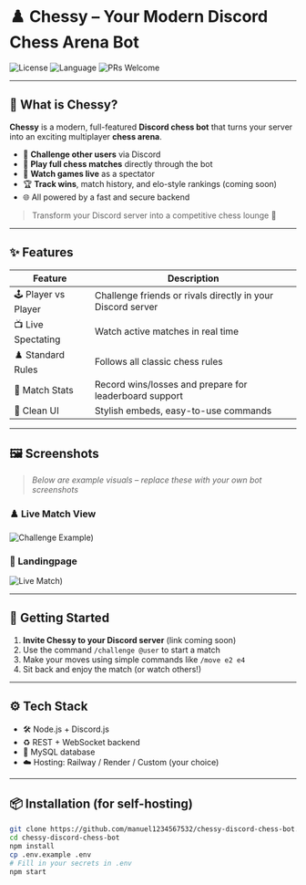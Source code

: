 # ♟️ Chessy – Your Modern Discord Chess Arena Bot

![License](https://img.shields.io/github/license/manuel1234567532/chessy-discord-chess-bot)
![Language](https://img.shields.io/github/languages/top/manuel1234567532/chessy-discord-chess-bot)
![PRs Welcome](https://img.shields.io/badge/PRs-welcome-brightgreen.svg)

---

## 🧠 What is Chessy?

**Chessy** is a modern, full-featured **Discord chess bot** that turns your server into an exciting multiplayer **chess arena**.

- 🎯 **Challenge other users** via Discord
- 🧩 **Play full chess matches** directly through the bot
- 👀 **Watch games live** as a spectator
- 🏆 **Track wins**, match history, and elo-style rankings (coming soon)
- 🌐 All powered by a fast and secure backend

> Transform your Discord server into a competitive chess lounge 🏰

---

## ✨ Features

| Feature | Description |
|--------|-------------|
| 🕹️ Player vs Player | Challenge friends or rivals directly in your Discord server |
| 📺 Live Spectating | Watch active matches in real time |
| ♟️ Standard Rules | Follows all classic chess rules |
| 🏅 Match Stats | Record wins/losses and prepare for leaderboard support |
| 🎨 Clean UI | Stylish embeds, easy-to-use commands |

---

## 🖼️ Screenshots

> _Below are example visuals – replace these with your own bot screenshots_

###  ♟️ Live Match View
![Challenge Example](https://i.imgur.com/B1bkeob.png))

### 🔘  Landingpage
![Live Match](https://i.imgur.com/JB0uUqg.png))

---

## 🚀 Getting Started

1. **Invite Chessy to your Discord server** (link coming soon)
2. Use the command `/challenge @user` to start a match
3. Make your moves using simple commands like `/move e2 e4`
4. Sit back and enjoy the match (or watch others!)

---

## ⚙️ Tech Stack

- 🛠️ Node.js + Discord.js
- ♻️ REST + WebSocket backend
- 🧪 MySQL database
- ☁️ Hosting: Railway / Render / Custom (your choice)

---

## 📦 Installation (for self-hosting)

```bash
git clone https://github.com/manuel1234567532/chessy-discord-chess-bot.git
cd chessy-discord-chess-bot
npm install
cp .env.example .env
# Fill in your secrets in .env
npm start
